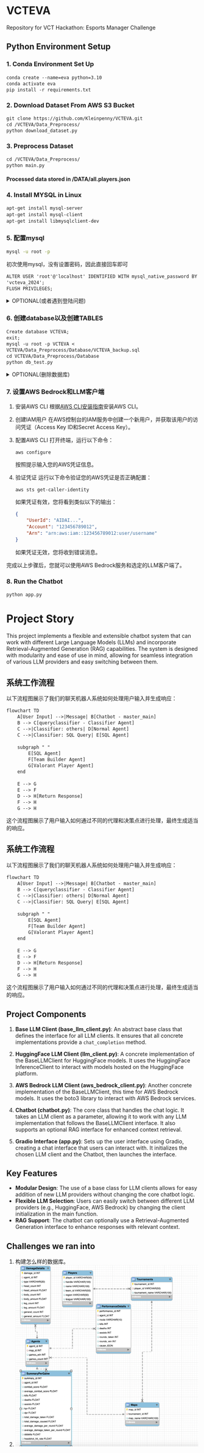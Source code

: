# VCTEVA
Repository for VCT Hackathon: Esports Manager Challenge

## Python Environment Setup

### 1. Conda Environment Set Up

```
conda create --name=eva python=3.10
conda activate eva
pip install -r requirements.txt
```
### 2. Download Dataset From AWS S3 Bucket

```
git clone https://github.com/Kleinpenny/VCTEVA.git
cd /VCTEVA/Data_Preprocess/
python download_dataset.py
```

### 3. Preprocess Dataset

```
cd /VCTEVA/Data_Preprocess/
python main.py
```
#### Processed data stored in /DATA/all.players.json

### 4. Install MYSQL in Linux

```bash
apt-get install mysql-server
apt-get install mysql-client
apt-get install libmysqlclient-dev
```

### 5. 配置mysql
```bash
mysql -u root -p
```
初次使用mysql，没有设置密码，因此直接回车即可

```mysql
ALTER USER 'root'@'localhost' IDENTIFIED WITH mysql_native_password BY 'vcteva_2024';
FLUSH PRIVILEGES;
```

<details>
  <summary>OPTIONAL(或者遇到登陆问题)</summary>

- 若需要更多用户，可以创建例如: ‘admin’ 账户并为其设置密码：

````mysql
CREATE USER 'admin'@'localhost' IDENTIFIED BY 'PASSWORD';
GRANT ALL PRIVILEGES ON *.* TO 'admin'@'localhost' WITH GRANT OPTION;
FLUSH PRIVILEGES;
````

- 如果你忘记了 `root` 或 `admin` 用户的密码，可以尝试以下步骤来重置密码：
  -  首先停止 MySQL 服务：
     ```bash
     sudo systemctl stop mysql
     ```
  - 然后以跳过权限表的模式启动 MySQL：
     ```bash
     sudo mysqld_safe --skip-grant-tables &
     ```
  - 再次登录 MySQL，此时不需要密码：
    ```bash
    mysql -u root
    ```
  - 登录成功后，重置 `admin` 或 `root` 用户的密码：
    ```mysql
    ALTER USER 'root'@'localhost' IDENTIFIED BY 'new_password';
    FLUSH PRIVILEGES;
    ```
  - 最后，重启 MySQL 服务：
    ```bash
    sudo systemctl start mysql
    ```
</details>

### 6. 创建database以及创建TABLES
```mysql
Create database VCTEVA;
exit;
mysql -u root -p VCTEVA < VCTEVA/Data_Preprocess/Database/VCTEVA_backup.sql
cd VCTEVA/Data_Preprocess/Database
python db_test.py
```
<details>
  <summary>OPTIONAL(删除数据库)</summary>

```mysql
SET FOREIGN_KEY_CHECKS = 0;
Use VCTEVA;
DELETE FROM PerformanceDetails;
DELETE FROM Summary;
DELETE FROM Agents;
DELETE FROM Maps;
DELETE FROM Tournaments;
DELETE FROM Players;
DELETE FROM DamageDetails;

SET FOREIGN_KEY_CHECKS = 1;
```
</details>

### 7. 设置AWS Bedrock和LLM客户端

1. 安装AWS CLI
   根据[AWS CLI安装指南](https://docs.aws.amazon.com/cli/latest/userguide/getting-started-install.html)安装AWS CLI。

2. 创建IAM用户
   在AWS控制台的IAM服务中创建一个新用户，并获取该用户的访问凭证（Access Key ID和Secret Access Key）。

3. 配置AWS CLI
   打开终端，运行以下命令：
   ```
   aws configure
   ```
   按照提示输入您的AWS凭证信息。

4. 验证凭证
   运行以下命令验证您的AWS凭证是否正确配置：
   ```
   aws sts get-caller-identity
   ```
   如果凭证有效，您将看到类似以下的输出：
   ```json
   {
       "UserId": "AIDAI...",
       "Account": "123456789012",
       "Arn": "arn:aws:iam::123456789012:user/username"
   }
   ```
   如果凭证无效，您将收到错误消息。

完成以上步骤后，您就可以使用AWS Bedrock服务和选定的LLM客户端了。

### 8. Run the Chatbot

```
python app.py
```

# Project Story

This project implements a flexible and extensible chatbot system that can work with different Large Language Models (LLMs) and incorporate Retrieval-Augmented Generation (RAG) capabilities. The system is designed with modularity and ease of use in mind, allowing for seamless integration of various LLM providers and easy switching between them.
## 系统工作流程

以下流程图展示了我们的聊天机器人系统如何处理用户输入并生成响应：

```mermaid
flowchart TD
    A[User Input] -->|Message| B[Chatbot - master_main]
    B --> C[queryclassifier - Classifier Agent]
    C -->|Classifier: others| D[Normal Agent]
    C -->|Classifier: SQL Query| E[SQL Agent]
    
    subgraph " "
        E[SQL Agent]
        F[Team Builder Agent]
        G[Valorant Player Agent]
    end

    E --> G
    E --> F
    D --> H[Return Response]
    F --> H
    G --> H

```

这个流程图展示了用户输入如何通过不同的代理和决策点进行处理，最终生成适当的响应。



## 系统工作流程

以下流程图展示了我们的聊天机器人系统如何处理用户输入并生成响应：

```mermaid
flowchart TD
    A[User Input] -->|Message| B[Chatbot - master_main]
    B --> C[queryclassifier - Classifier Agent]
    C -->|Classifier: others| D[Normal Agent]
    C -->|Classifier: SQL Query| E[SQL Agent]
    
    subgraph " "
        E[SQL Agent]
        F[Team Builder Agent]
        G[Valorant Player Agent]
    end

    E --> G
    E --> F
    D --> H[Return Response]
    F --> H
    G --> H

```

这个流程图展示了用户输入如何通过不同的代理和决策点进行处理，最终生成适当的响应。


## Project Components

1. **Base LLM Client (base_llm_client.py)**: 
   An abstract base class that defines the interface for all LLM clients. It ensures that all concrete implementations provide a `chat_completion` method.

2. **HuggingFace LLM Client (llm_client.py)**: 
   A concrete implementation of the BaseLLMClient for HuggingFace models. It uses the HuggingFace InferenceClient to interact with models hosted on the HuggingFace platform.

3. **AWS Bedrock LLM Client (aws_bedrock_client.py)**: 
   Another concrete implementation of the BaseLLMClient, this time for AWS Bedrock models. It uses the boto3 library to interact with AWS Bedrock services.

4. **Chatbot (chatbot.py)**: 
   The core class that handles the chat logic. It takes an LLM client as a parameter, allowing it to work with any LLM implementation that follows the BaseLLMClient interface. It also supports an optional RAG interface for enhanced context retrieval.

5. **Gradio Interface (app.py)**: 
   Sets up the user interface using Gradio, creating a chat interface that users can interact with. It initializes the chosen LLM client and the Chatbot, then launches the interface.

## Key Features

- **Modular Design**: The use of a base class for LLM clients allows for easy addition of new LLM providers without changing the core chatbot logic.
- **Flexible LLM Selection**: Users can easily switch between different LLM providers (e.g., HuggingFace, AWS Bedrock) by changing the client initialization in the main function.
- **RAG Support**: The chatbot can optionally use a Retrieval-Augmented Generation interface to enhance responses with relevant context.

## Challenges we ran into
1. 构建怎么样的数据库。
2. ![alt text](image.png)